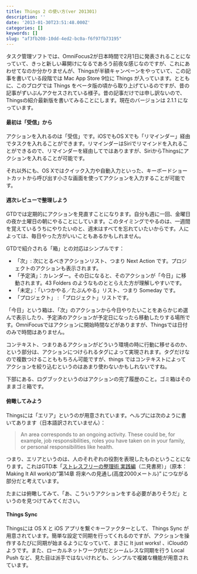 ```yaml
---
title: Things 2 の使い方(ver 201301)
description: ''
date: '2013-01-30T23:51:48.000Z'
categories: []
keywords: []
slug: "af3fb208-10dd-4ed2-bc0a-f6f97fb73195"
---
```

タスク管理ソフトでは、OmniFocus2が日本時間で2月1日に発表されることになっていて、きっと新しい幕開けになるであろう前夜な感じなのですが、これにあわせてなのか分かりませんが、Thingsが半額キャンペーンをやっていて、この記事を書いている段階では Mac App Store 9位に Things が入っています。とともに、このブログでは Things をベータ版の頃から取り上げているのですが、昔の記事がずいぶんアクセスされている様子。昔の記事だけでは申し訳ないので、Thingsの紹介最新版を書いてみることにします。現在のバージョンは 2.1.1 になっています。

#### 最初は「受信」から

アクションを入れるのは「受信」です。iOSでもOS Xでも「リマインダー」経由でタスクを入れることができます。リマインダーはSiriでリマインドを入れることができるので、リマインダーを経由してではありますが、SiriからThingsにアクションを入れることが可能です。  
  
それ以外にも、OS Xではクイック入力や自動入力といった、キーボードショートカットから呼び出す小さな画面を使ってアクションを入力することが可能です。

#### 週次レビューで整理しよう

GTDでは定期的にアクションを見直すことになります。自分も週に一回、金曜日の夜か土曜日の朝にやることにしています。このタイミングでやるのは、一週間を覚えているうちにやりたいのと、週末はすべてを忘れていたいからです。人によっては、毎日やった方がいいこともあるかもしれません。

GTDで紹介される「箱」との対応はシンプルです：

*   「次」: 次にとるべきアクションリスト、つまり Next Action です。プロジェクトのアクションも表示されます。
*   「予定済」：カレンダー。その日になると、そのアクションが「今日」に移動されます。43 Folders のようなものととらえた方が理解しやすいです。
*   「未定」：「いつかやる／たぶんやる」リスト、つまり Someday です。
*   「プロジェクト」 : 「プロジェクト」リストです。

「今日」という箱は、「次」のアクションから今日やりたいことをあらかじめ選んで表示したり、予定済のアクションが予定日になったら移動したりする場所です。OmniFocusではアクションに開始時間などがありますが、Thingsでは日付のみで時間はありません。

コンテキスト、つまりあるアクションがどういう環境の時に行動に移せるのか、という部分は、アクションにつけられるタグによって実現されます。タグだけなので複数つけることももちろん可能ですが、things ではコンテキストによってアクションを絞り込むというのはあまり使わないかもしれないですね。

下部にある、ログブックというのはアクションの完了履歴のこと。ゴミ箱はそのままゴミ箱です。

#### 俯瞰してみよう

Thingsには「エリア」というのが用意されています。ヘルプには次のように書いてあります（日本語訳されていません）：

> An area corresponds to an ongoing activity. These could be, for example, job responsibilities, roles you have taken on in your family, or personal responsibilities like health.

つまり、エリアというのは、人のそれぞれの役割を表現したものということになります。これはGTD本「[ストレスフリーの整理術 実践編](http://www.amazon.co.jp/dp/4576101714/)（二見書房）」（原本：Making It All work)の”第14章 将来への見通し(高度2000メートル)” につながる部分だと考えています。

たまには俯瞰してみて、「あ、こういうアクションをする必要がありそうだ」というのを見つけてみてください。

#### Things Sync

Thingsには OS X と iOS アプリを繋ぐキーファクターとして、 Things Sync が用意されています。簡単な設定で同期を行ってくれるのですが、アクションを操作するたびに同期が始まるようになっていて、まさに It just works! 、iCloudのようです。また、ローカルネットワーク内だとシームレスな同期を行う Local Push など、見た目は派手ではないけれども、シンプルで複雑な機能が用意されています。
